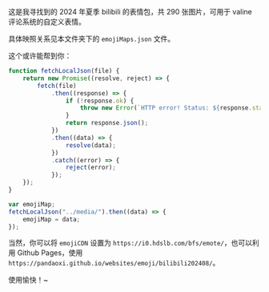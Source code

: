 这是我寻找到的 2024 年夏季 bilibili 的表情包，共 290 张图片，可用于 valine 评论系统的自定义表情。

具体映照关系见本文件夹下的 `emojiMaps.json` 文件。

这个或许能帮到你：

```js
function fetchLocalJson(file) {
	return new Promise((resolve, reject) => {
		fetch(file)
			.then((response) => {
				if (!response.ok) {
					throw new Error(`HTTP error! Status: ${response.status}`);
				}
				return response.json();
			})
			.then((data) => {
				resolve(data);
			})
			.catch((error) => {
				reject(error);
			});
	});
}

var emojiMap;
fetchLocalJson("../media/").then((data) => {
	emojiMap = data;
});
```

当然，你可以将 `emojiCDN` 设置为 `https://i0.hdslb.com/bfs/emote/`，也可以利用 Github Pages，使用 `https://pandaoxi.github.io/websites/emoji/bilibili202408/`。

使用愉快！~

<!--

至于是从哪里找到 bilibili 表情的，我是从
直播间、评论
的 “标签” 按钮中，找到的。
-->
